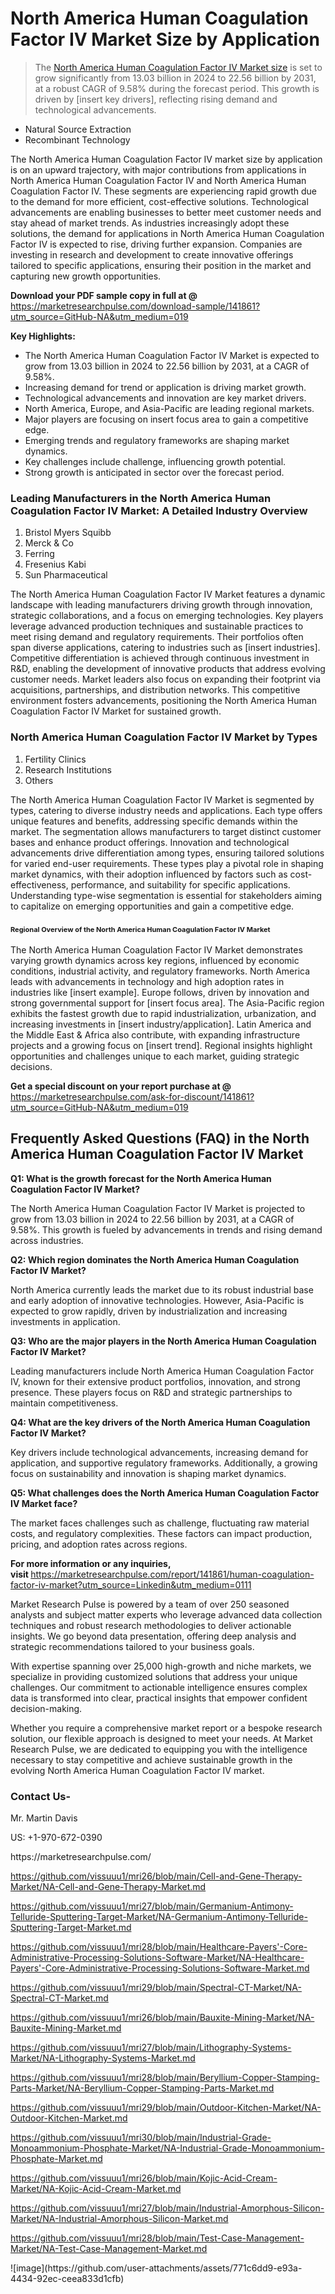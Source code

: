 <h1>North America Human Coagulation Factor IV Market&nbsp;Size by Application</h1><blockquote><p>The <a href="https://marketresearchpulse.com/download-sample/141861?utm_source=GitHub-NA&amp;utm_medium=019">North America Human Coagulation Factor IV Market size</a> is set to grow significantly from 13.03 billion in 2024 to 22.56 billion by 2031, at a robust CAGR of 9.58% during the forecast period. This growth is driven by [insert key drivers], reflecting rising demand and technological advancements.</p></blockquote><ul><li>Natural Source Extraction<li> Recombinant Technology</li></ul><p>The North America Human Coagulation Factor IV market size by application is on an upward trajectory, with major contributions from applications in North America Human Coagulation Factor IV and North America Human Coagulation Factor IV. These segments are experiencing rapid growth due to the demand for more efficient, cost-effective solutions. Technological advancements are enabling businesses to better meet customer needs and stay ahead of market trends. As industries increasingly adopt these solutions, the demand for applications in North America Human Coagulation Factor IV is expected to rise, driving further expansion. Companies are investing in research and development to create innovative offerings tailored to specific applications, ensuring their position in the market and capturing new growth opportunities.</p><p><strong>Download your PDF sample copy in full at @ </strong><a href="https://marketresearchpulse.com/download-sample/141861?utm_source=GitHub-NA&amp;utm_medium=019">https://marketresearchpulse.com/download-sample/141861?utm_source=GitHub-NA&amp;utm_medium=019</a></p><p><strong>Key Highlights: </strong></p><ul><li>The North America Human Coagulation Factor IV Market is expected to grow from 13.03 billion in 2024 to 22.56 billion by 2031, at a CAGR of 9.58%.</li><li>Increasing demand for trend or application is driving market growth.</li><li>Technological advancements and innovation are key market drivers.</li><li>North America, Europe, and Asia-Pacific are leading regional markets.</li><li>Major players are focusing on insert focus area to gain a competitive edge.</li><li>Emerging trends and regulatory frameworks are shaping market dynamics.</li><li>Key challenges include challenge, influencing growth potential.</li><li>Strong growth is anticipated in sector over the forecast period.</li></ul><h3>Leading Manufacturers in the North America Human Coagulation Factor IV Market: A Detailed Industry Overview</h3><ol><li>Bristol Myers Squibb</li><li>Merck & Co</li><li>Ferring</li><li>Fresenius Kabi</li><li>Sun Pharmaceutical</li></ol><div class="flex max-w-full flex-col flex-grow"><div class="min-h-8 text-message flex w-full flex-col items-end gap-2 whitespace-normal break-words [.text-message+&amp;]:mt-5" dir="auto" data-message-author-role="assistant" data-message-id="fd8432e4-4910-450d-b182-61b7bfb0a01f" data-message-model-slug="gpt-4o"><div class="flex w-full flex-col gap-1 empty:hidden first:pt-[3px]"><div class="markdown prose w-full break-words dark:prose-invert light"><p>The North America Human Coagulation Factor IV Market features a dynamic landscape with leading manufacturers driving growth through innovation, strategic collaborations, and a focus on emerging technologies. Key players leverage advanced production techniques and sustainable practices to meet rising demand and regulatory requirements. Their portfolios often span diverse applications, catering to industries such as [insert industries]. Competitive differentiation is achieved through continuous investment in R&amp;D, enabling the development of innovative products that address evolving customer needs. Market leaders also focus on expanding their footprint via acquisitions, partnerships, and distribution networks. This competitive environment fosters advancements, positioning the North America Human Coagulation Factor IV Market for sustained growth.</p></div></div></div></div><h3>North America Human Coagulation Factor IV Market by Types</h3><ol><li>Fertility Clinics<li> Research Institutions<li> Others</li></ol><div class="flex max-w-full flex-col flex-grow"><div class="min-h-8 text-message flex w-full flex-col items-end gap-2 whitespace-normal break-words [.text-message+&amp;]:mt-5" dir="auto" data-message-author-role="assistant" data-message-id="084470be-0bb7-4664-bddf-5156b4f41249" data-message-model-slug="gpt-4o-mini"><div class="flex w-full flex-col gap-1 empty:hidden first:pt-[3px]"><div class="markdown prose w-full break-words dark:prose-invert light"><p>The North America Human Coagulation Factor IV Market is segmented by types, catering to diverse industry needs and applications. Each type offers unique features and benefits, addressing specific demands within the market. The segmentation allows manufacturers to target distinct customer bases and enhance product offerings. Innovation and technological advancements drive differentiation among types, ensuring tailored solutions for varied end-user requirements. These types play a pivotal role in shaping market dynamics, with their adoption influenced by factors such as cost-effectiveness, performance, and suitability for specific applications. Understanding type-wise segmentation is essential for stakeholders aiming to capitalize on emerging opportunities and gain a competitive edge.</p></div></div></div></div><h3><span style="font-size: 11px;">Regional Overview of the North America Human Coagulation Factor IV Market</span></h3><div class="flex max-w-full flex-col flex-grow"><div class="min-h-8 text-message flex w-full flex-col items-end gap-2 whitespace-normal break-words [.text-message+&amp;]:mt-5" dir="auto" data-message-author-role="assistant" data-message-id="e9038762-ce64-4e30-91c9-9bd413514231" data-message-model-slug="gpt-4o-mini"><div class="flex w-full flex-col gap-1 empty:hidden first:pt-[3px]"><div class="markdown prose w-full break-words dark:prose-invert light"><p>The North America Human Coagulation Factor IV Market demonstrates varying growth dynamics across key regions, influenced by economic conditions, industrial activity, and regulatory frameworks. North America leads with advancements in technology and high adoption rates in industries like [insert example]. Europe follows, driven by innovation and strong governmental support for [insert focus area]. The Asia-Pacific region exhibits the fastest growth due to rapid industrialization, urbanization, and increasing investments in [insert industry/application]. Latin America and the Middle East &amp; Africa also contribute, with expanding infrastructure projects and a growing focus on [insert trend]. Regional insights highlight opportunities and challenges unique to each market, guiding strategic decisions.</p></div></div></div></div><p><strong>Get a special discount on your report purchase at @ </strong><a href="https://marketresearchpulse.com/ask-for-discount/141861?utm_source=GitHub-NA&amp;utm_medium=019">https://marketresearchpulse.com/ask-for-discount/141861?utm_source=GitHub-NA&amp;utm_medium=019</a></p><h2>Frequently Asked Questions (FAQ) in the North America Human Coagulation Factor IV Market</h2><p><strong>Q1: What is the growth forecast for the North America Human Coagulation Factor IV Market?</strong></p><p>The North America Human Coagulation Factor IV Market is projected to grow from 13.03 billion in 2024 to 22.56 billion by 2031, at a CAGR of 9.58%. This growth is fueled by advancements in trends and rising demand across industries.</p><p><strong>Q2: Which region dominates the North America Human Coagulation Factor IV Market?</strong></p><p>North America currently leads the market due to its robust industrial base and early adoption of innovative technologies. However, Asia-Pacific is expected to grow rapidly, driven by industrialization and increasing investments in application.</p><p><strong>Q3: Who are the major players in the North America Human Coagulation Factor IV Market?</strong></p><p>Leading manufacturers include North America Human Coagulation Factor IV, known for their extensive product portfolios, innovation, and strong presence. These players focus on R&amp;D and strategic partnerships to maintain competitiveness.</p><p><strong>Q4: What are the key drivers of the North America Human Coagulation Factor IV Market?</strong></p><p>Key drivers include technological advancements, increasing demand for application, and supportive regulatory frameworks. Additionally, a growing focus on sustainability and innovation is shaping market dynamics.</p><p><strong>Q5: What challenges does the North America Human Coagulation Factor IV Market face?</strong></p><p>The market faces challenges such as challenge, fluctuating raw material costs, and regulatory complexities. These factors can impact production, pricing, and adoption rates across regions.</p><p><strong>For more information or any inquiries, visit&nbsp;</strong><a href="https://marketresearchpulse.com/report/141861/human-coagulation-factor-iv-market?utm_source=Linkedin&utm_medium=0111">https://marketresearchpulse.com/report/141861/human-coagulation-factor-iv-market?utm_source=Linkedin&utm_medium=0111</a></p><p>Market Research Pulse is powered by a team of over 250 seasoned analysts and subject matter experts who leverage advanced data collection techniques and robust research methodologies to deliver actionable insights. We go beyond data presentation, offering deep analysis and strategic recommendations tailored to your business goals.</p><p>With expertise spanning over 25,000 high-growth and niche markets, we specialize in providing customized solutions that address your unique challenges. Our commitment to actionable intelligence ensures complex data is transformed into clear, practical insights that empower confident decision-making.</p><p>Whether you require a comprehensive market report or a bespoke research solution, our flexible approach is designed to meet your needs. At Market Research Pulse, we are dedicated to equipping you with the intelligence necessary to stay competitive and achieve sustainable growth in the evolving North America Human Coagulation Factor IV market.</p><h3><strong>Contact Us-</strong></h3><p>Mr. Martin Davis</p><p>US: +1-970-672-0390</p><p>https://marketresearchpulse.com/</p><p><a href="https://github.com/vissuuu1/mri26/blob/main/Cell-and-Gene-Therapy-Market/NA-Cell-and-Gene-Therapy-Market.md">https://github.com/vissuuu1/mri26/blob/main/Cell-and-Gene-Therapy-Market/NA-Cell-and-Gene-Therapy-Market.md</a></p><p><a href="https://github.com/vissuuu1/mri27/blob/main/Germanium-Antimony-Telluride-Sputtering-Target-Market/NA-Germanium-Antimony-Telluride-Sputtering-Target-Market.md">https://github.com/vissuuu1/mri27/blob/main/Germanium-Antimony-Telluride-Sputtering-Target-Market/NA-Germanium-Antimony-Telluride-Sputtering-Target-Market.md</a></p><p><a href="https://github.com/vissuuu1/mri28/blob/main/Healthcare-Payers'-Core-Administrative-Processing-Solutions-Software-Market/NA-Healthcare-Payers'-Core-Administrative-Processing-Solutions-Software-Market.md">https://github.com/vissuuu1/mri28/blob/main/Healthcare-Payers'-Core-Administrative-Processing-Solutions-Software-Market/NA-Healthcare-Payers'-Core-Administrative-Processing-Solutions-Software-Market.md</a></p><p><a href="https://github.com/vissuuu1/mri29/blob/main/Spectral-CT-Market/NA-Spectral-CT-Market.md">https://github.com/vissuuu1/mri29/blob/main/Spectral-CT-Market/NA-Spectral-CT-Market.md</a></p><p><a href="https://github.com/vissuuu1/mri26/blob/main/Bauxite-Mining-Market/NA-Bauxite-Mining-Market.md">https://github.com/vissuuu1/mri26/blob/main/Bauxite-Mining-Market/NA-Bauxite-Mining-Market.md</a></p><p><a href="https://github.com/vissuuu1/mri27/blob/main/Lithography-Systems-Market/NA-Lithography-Systems-Market.md">https://github.com/vissuuu1/mri27/blob/main/Lithography-Systems-Market/NA-Lithography-Systems-Market.md</a></p><p><a href="https://github.com/vissuuu1/mri28/blob/main/Beryllium-Copper-Stamping-Parts-Market/NA-Beryllium-Copper-Stamping-Parts-Market.md">https://github.com/vissuuu1/mri28/blob/main/Beryllium-Copper-Stamping-Parts-Market/NA-Beryllium-Copper-Stamping-Parts-Market.md</a></p><p><a href="https://github.com/vissuuu1/mri29/blob/main/Outdoor-Kitchen-Market/NA-Outdoor-Kitchen-Market.md">https://github.com/vissuuu1/mri29/blob/main/Outdoor-Kitchen-Market/NA-Outdoor-Kitchen-Market.md</a></p><p><a href="https://github.com/vissuuu1/mri30/blob/main/Industrial-Grade-Monoammonium-Phosphate-Market/NA-Industrial-Grade-Monoammonium-Phosphate-Market.md">https://github.com/vissuuu1/mri30/blob/main/Industrial-Grade-Monoammonium-Phosphate-Market/NA-Industrial-Grade-Monoammonium-Phosphate-Market.md</a></p><p><a href="https://github.com/vissuuu1/mri26/blob/main/Kojic-Acid-Cream-Market/NA-Kojic-Acid-Cream-Market.md">https://github.com/vissuuu1/mri26/blob/main/Kojic-Acid-Cream-Market/NA-Kojic-Acid-Cream-Market.md</a></p><p><a href="https://github.com/vissuuu1/mri27/blob/main/Industrial-Amorphous-Silicon-Market/NA-Industrial-Amorphous-Silicon-Market.md">https://github.com/vissuuu1/mri27/blob/main/Industrial-Amorphous-Silicon-Market/NA-Industrial-Amorphous-Silicon-Market.md</a></p><p><a href="https://github.com/vissuuu1/mri28/blob/main/Test-Case-Management-Market/NA-Test-Case-Management-Market.md">https://github.com/vissuuu1/mri28/blob/main/Test-Case-Management-Market/NA-Test-Case-Management-Market.md</a></p>
![image](https://github.com/user-attachments/assets/771c6dd9-e93a-4434-92ec-ceea833d1cfb)
